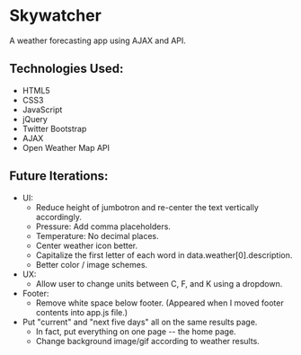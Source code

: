 # Skywatcher
A weather forecasting app using AJAX and API.

## Technologies Used:
- HTML5
- CSS3
- JavaScript
- jQuery
- Twitter Bootstrap
- AJAX
- Open Weather Map API

## Future Iterations:
- UI:
  - Reduce height of jumbotron and re-center the text vertically accordingly.
  - Pressure: Add comma placeholders.
  - Temperature: No decimal places.
  - Center weather icon better.
  - Capitalize the first letter of each word in data.weather[0].description.
  - Better color / image schemes.
- UX:
  - Allow user to change units between C, F, and K using a dropdown.
- Footer:
  - Remove white space below footer. (Appeared when I moved footer contents into app.js file.)
- Put "current" and "next five days" all on the same results page.
  - In fact, put everything on one page -- the home page.
  - Change background image/gif according to weather results.